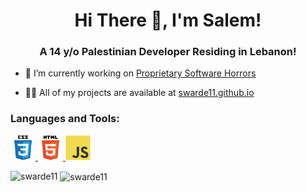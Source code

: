 <h1 align="center">Hi There 👋, I'm Salem!</h1>
<h3 align="center">A 14 y/o Palestinian Developer Residing in Lebanon!</h3>

- 🔭 I’m currently working on [Proprietary Software Horrors](https://github.com/Swarde11/proprietary-horrors)

- 👨‍💻 All of my projects are available at [swarde11.github.io](https://swarde11.github.io)

<h3 align="left">Languages and Tools:</h3>
<p align="left"> <a href="https://www.w3schools.com/css/" target="_blank" rel="noreferrer"> <img src="https://raw.githubusercontent.com/devicons/devicon/master/icons/css3/css3-original-wordmark.svg" alt="css3" width="40" height="40"/> </a> <a href="https://www.w3.org/html/" target="_blank" rel="noreferrer"> <img src="https://raw.githubusercontent.com/devicons/devicon/master/icons/html5/html5-original-wordmark.svg" alt="html5" width="40" height="40"/> </a> <a href="https://developer.mozilla.org/en-US/docs/Web/JavaScript" target="_blank" rel="noreferrer"> <img src="https://raw.githubusercontent.com/devicons/devicon/master/icons/javascript/javascript-original.svg" alt="javascript" width="40" height="40"/> </a> </p>

<p><img align="left" src="https://github-readme-stats.vercel.app/api/top-langs?username=swarde11&show_icons=true&locale=en&layout=compact" alt="swarde11" /></p>

<p>&nbsp;<img align="center" src="https://github-readme-stats.vercel.app/api?username=swarde11&show_icons=true&locale=en" alt="swarde11" /></p>
